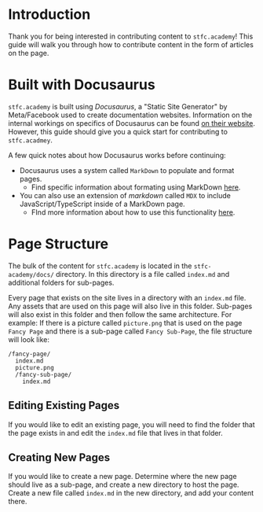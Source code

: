 # Introduction
Thank you for being interested in contributing content to `stfc.academy`! This guide will walk you through how to contribute content in the form of articles on the page. 

# Built with Docusaurus
`stfc.academy` is built using _Docusaurus_, a "Static Site Generator" by Meta/Facebook used to create documentation websites. Information on the internal workings on specifics of Docusaurus can be found [on their website](https://docusaurus.io/docs). However, this guide should give you a quick start for contributing to `stfc.acadmey`.

A few quick notes about how Docusaurus works before continuing:
- Docusaurus uses a system called `MarkDown` to populate and format pages. 
  - Find specific information about formating using MarkDown [here](https://docusaurus.io/docs/markdown-features).
- You can also use an extension of _markdown_ called `MDX` to include JavaScript/TypeScript inside of a MarkDown page.
  - FInd more information about how to use this functionality [here](https://docusaurus.io/docs/markdown-features/react).

# Page Structure
The bulk of the content for `stfc.academy` is located in the `stfc-academy/docs/` directory. In this directory is a file called `index.md` and additional folders for sub-pages. 

Every page that exists on the site lives in a directory with an `index.md` file. Any assets that are used on this page will also live in this folder. Sub-pages will also exist in this folder and then follow the same architecture. For example: If there is a picture called `picture.png` that is used on the page `Fancy Page` and there is a sub-page called `Fancy Sub-Page`, the file structure will look like:
```
/fancy-page/
  index.md
  picture.png
  /fancy-sub-page/
    index.md
```

## Editing Existing Pages
If you would like to edit an existing page, you will need to find the folder that the page exists in and edit the `index.md` file that lives in that folder.

## Creating New Pages
If you would like to create a new page. Determine where the new page should live as a sub-page, and create a new directory to host the page. Create a new file called `index.md` in the new directory, and add your content there. 
